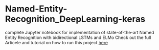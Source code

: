 # Named-Entity-Recognition_DeepLearning-keras
complete Jupyter notebook for implementation of state-of-the-art Named Entity Recognition with bidirectional LSTMs and ELMo
Check out the full Articele and tutorial on how to run this project [here](https://towardsdatascience.com/named-entity-recognition-ner-meeting-industrys-requirement-by-applying-state-of-the-art-deep-698d2b3b4ede)
